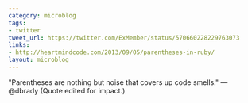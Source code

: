 ```yaml
---
category: microblog
tags:
- twitter
tweet_url: https://twitter.com/ExMember/status/570660228229763073
links:
- http://heartmindcode.com/2013/09/05/parentheses-in-ruby/
layout: microblog
---
```

"Parentheses are nothing but noise that covers up code smells." — @dbrady  (Quote edited for impact.)
